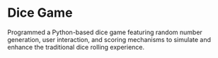 # Dice Game
Programmed a Python-based dice game featuring random number generation, user interaction, and scoring mechanisms to simulate and enhance the traditional dice rolling experience.
